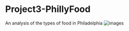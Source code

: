 # Project3-PhillyFood
An analysis of the types of food in Philadelphia
![images](https://github.com/C-Duke0/Project3-PhillyFood/assets/162597320/b98d3d1a-17bd-463b-b8c6-c207c0eb0182)
